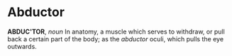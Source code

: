 # Abductor

**ABDUC'TOR**, _noun_ In anatomy, a muscle which serves to withdraw, or pull back a certain part of the body; as the _abductor_ oculi, which pulls the eye outwards.